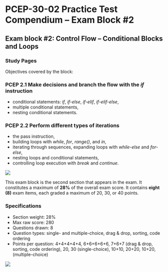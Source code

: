# PCEP-30-02 Practice Test Compendium – Exam Block #2

## Exam block #2: Control Flow – Conditional Blocks and Loops

### **Study Pages**

Objectives covered by the block:

### **PCEP 2.1 Make decisions and branch the flow with the **_**if**_** instruction**

* conditional statements: _if_, _if-else_, _if-elif_, _if-elif-else_,
* multiple conditional statements,
* nesting conditional statements.

### **PCEP 2.2 Perform different types of iterations**

* the pass instruction,
* building loops with _while_, _for_, _range()_, and _in_,
* iterating through sequences, expanding loops with _while-else_ and _for-else_,
* nesting loops and conditional statements,
* controlling loop execution with _break_ and _continue_.

![](<../../../../.gitbook/assets/Exam block #2 Control Flow – Conditional Blocks and Loops.png>)



This exam block is the second section that appears in the exam. It constitutes a maximum of **28%** of the overall exam score. It contains **eight (8)** exam items, each graded a maximum of 20, 30, or 40 points.

### **Specifications**

* Section weight: 28%
* Max raw score: 280
* Questions drawn: 8
* Question types: single- and multiple-choice, drag & drop, sorting, code ordering
* Points per question: 4+4+4+4+4, 6+6+6+6+6, 7+6+7 (drag & drop, sorting, code ordering), 20, 30 (single-choice), 10+10, 20+20, 10+20, (multiple-choice)

![](<../../../../.gitbook/assets/Exam block #2 Control Flow – Conditional Blocks and Loops 2.png>)
